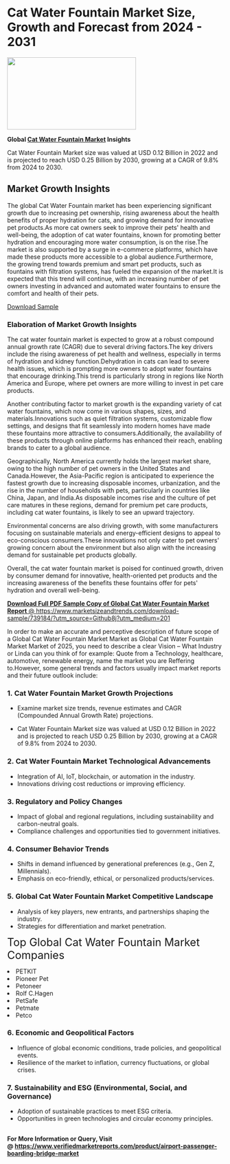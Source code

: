 <H1>Cat Water Fountain Market Size, Growth and Forecast from 2024 - 2031</H1><img class="aligncenter size-medium wp-image-584254" src="https://thirdeyenews.in/wp-content/uploads/2024/09/Global-Market-Research-300x168.jpeg" alt="" width="300" height="168" /><p><strong>Global&nbsp;<a href="https://www.marketsizeandtrends.com/download-sample/739184/?utm_source=Github8j?utm_medium=201">Cat Water Fountain Market</a> Insights</strong></p><p>Cat Water Fountain Market size was valued at USD 0.12 Billion in 2022 and is projected to reach USD 0.25 Billion by 2030, growing at a CAGR of 9.8% from 2024 to 2030.</p><p><h2>Market Growth Insights</h2> <p>The global Cat Water Fountain market has been experiencing significant growth due to increasing pet ownership, rising awareness about the health benefits of proper hydration for cats, and growing demand for innovative pet products.As more cat owners seek to improve their pets' health and well-being, the adoption of cat water fountains, known for promoting better hydration and encouraging more water consumption, is on the rise.The market is also supported by a surge in e-commerce platforms, which have made these products more accessible to a global audience.Furthermore, the growing trend towards premium and smart pet products, such as fountains with filtration systems, has fueled the expansion of the market.It is expected that this trend will continue, with an increasing number of pet owners investing in advanced and automated water fountains to ensure the comfort and health of their pets.</p> <p><a href="download_sample_link">Download Sample</a></p> <h3>Elaboration of Market Growth Insights</h3> <p>The cat water fountain market is expected to grow at a robust compound annual growth rate (CAGR) due to several driving factors.The key drivers include the rising awareness of pet health and wellness, especially in terms of hydration and kidney function.Dehydration in cats can lead to severe health issues, which is prompting more owners to adopt water fountains that encourage drinking.This trend is particularly strong in regions like North America and Europe, where pet owners are more willing to invest in pet care products.</p> <p>Another contributing factor to market growth is the expanding variety of cat water fountains, which now come in various shapes, sizes, and materials.Innovations such as quiet filtration systems, customizable flow settings, and designs that fit seamlessly into modern homes have made these fountains more attractive to consumers.Additionally, the availability of these products through online platforms has enhanced their reach, enabling brands to cater to a global audience.</p> <p>Geographically, North America currently holds the largest market share, owing to the high number of pet owners in the United States and Canada.However, the Asia-Pacific region is anticipated to experience the fastest growth due to increasing disposable incomes, urbanization, and the rise in the number of households with pets, particularly in countries like China, Japan, and India.As disposable incomes rise and the culture of pet care matures in these regions, demand for premium pet care products, including cat water fountains, is likely to see an upward trajectory.</p> <p>Environmental concerns are also driving growth, with some manufacturers focusing on sustainable materials and energy-efficient designs to appeal to eco-conscious consumers.These innovations not only cater to pet owners' growing concern about the environment but also align with the increasing demand for sustainable pet products globally.</p> <p>Overall, the cat water fountain market is poised for continued growth, driven by consumer demand for innovative, health-oriented pet products and the increasing awareness of the benefits these fountains offer for pets' hydration and overall well-being.</p> <p><a href="get_more_link"></p><p><span class=""><strong>Download Full PDF Sample Copy of Global Cat Water Fountain Market Report</strong> @ <a href="https://www.marketsizeandtrends.com/download-sample/739184/?utm_source=Github8j?utm_medium=201" target="_blank">https://www.marketsizeandtrends.com/download-sample/739184/?utm_source=Github8j?utm_medium=201</a></span></p><p>In order to make an accurate and perceptive description of future scope of a Global&nbsp;Cat Water Fountain Market Market as Global&nbsp;Cat Water Fountain Market Market of 2025, you need to describe a clear Vision &ndash; What Industry or Linda can you think of for example: Quote from a Technology, healthcare, automotive, renewable energy, name the market you are Reffering to.However, some general trends and factors usually impact market reports and their future outlook include:</p><h3>1.&nbsp;<strong>Cat Water Fountain Market Growth Projections</strong></h3><ul><li>Examine market size trends, revenue estimates and CAGR (Compounded Annual Growth Rate) projections.</li><li><p>Cat Water Fountain Market size was valued at USD 0.12 Billion in 2022 and is projected to reach USD 0.25 Billion by 2030, growing at a CAGR of 9.8% from 2024 to 2030.</p></li></ul><h3>2.&nbsp;<strong>Cat Water Fountain Market Technological Advancements</strong></h3><ul><li>Integration of AI, IoT, blockchain, or automation in the industry.</li><li>Innovations driving cost reductions or improving efficiency.</li></ul><h3>3.&nbsp;<strong>Regulatory and Policy Changes</strong></h3><ul><li>Impact of global and regional regulations, including sustainability and carbon-neutral goals.</li><li>Compliance challenges and opportunities tied to government initiatives.</li></ul><h3>4.&nbsp;<strong>Consumer Behavior Trends</strong></h3><ul><li>Shifts in demand influenced by generational preferences (e.g., Gen Z, Millennials).</li><li>Emphasis on eco-friendly, ethical, or personalized products/services.</li></ul><h3>5.&nbsp;<strong>Global Cat Water Fountain Market Competitive Landscape</strong></h3><ul><li>Analysis of key players, new entrants, and partnerships shaping the industry.</li><li>Strategies for differentiation and market penetration.</li></ul><p data-pm-slice="1 1 []"><span style="color: inherit; font-family: inherit; font-size: 25px;">Top Global Cat Water Fountain Market Companies</span></p><div class="" data-test-id=""><p><li>PETKIT</li><li> Pioneer Pet</li><li> Petoneer</li><li> Rolf C.Hagen</li><li> PetSafe</li><li> Petmate</li><li> Petco</li></p></div><h3>6.&nbsp;<strong>Economic and Geopolitical Factors</strong></h3><ul><li>Influence of global economic conditions, trade policies, and geopolitical events.</li><li>Resilience of the market to inflation, currency fluctuations, or global crises.</li></ul><h3>7.&nbsp;<strong>Sustainability and ESG (Environmental, Social, and Governance)</strong></h3><ul><li>Adoption of sustainable practices to meet ESG criteria.</li><li>Opportunities in green technologies and circular economy principles.</li></ul><h2><strong style="font-size: 14px;">For More Information or Query, Visit @&nbsp;</strong><a style="background-color: #ffffff; font-size: 14px;" href="https://www.marketsizeandtrends.com/report/cat-water-fountain-market/" target="_blank">https://www.verifiedmarketreports.com/product/airport-passenger-boarding-bridge-market</a></h2>